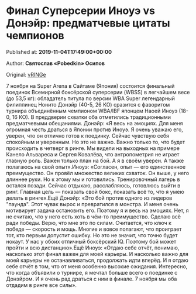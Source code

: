 
# Финал Суперсерии Иноуэ vs Донэйр: предматчевые цитаты чемпионов

Published at: **2019-11-04T17:49:00+00:00**

Author: **Святослав «Pobedkin» Осипов**

Original: [vRINGe](https://vringe.com/news/129219-final-superserii-inoue-vs-doneyr-predmatchevye-tsitaty-chempionov.htm)

7 ноября на Super Arena в Сайтаме (Япония) состоится финальный поединок Всемирной боксёрской суперсерии (WBSS) в легчайшем весе (до 53,5 кг): обладатель титула по версии WBA Super легендарный филиппинец Нонито Донэйр (40-5, 26 КО) сразится с фаворитом турнира объединённым чемпионом WBA/IBF японцем Наоей Иноуэ (18-0, 16 КО). В преддверии схватки оба отметились традиционными предматчевыми обещаниями. Донэйр: «Я весь на эмоциях. Для меня огромная честь драться в Японии против Иноуэ. Я очень уважаю его, уверен, что он отлично готов к поединку. Сейчас чувствую себя спокойным и уверенным. Но это не важно. Важно только то, что будет происходить в четверг в ринге. Мы видели на выходных на примере Канело Альвареса и Сергея Ковалёва, что антропометрия не играет главную роль. Важен только план на бой. А я в своём уверен. А также полагаюсь на свой опыт».Иноуэ: «Согласен, опыт — его единственное преимущество. Он провёл множество великих схваток. Он выше, у него длиннее руки. Но к этому мы и готовились. Тренировочный лагерь в остался позади. Сейчас отдыхаю, расслабляюсь, готовлюсь выйти в ринг. Главная цель — показать свой бокс, показать всё то, что я умею делать в ринге».Ещё Донэйр: «Это бой против одного из лидеров "паунда". Этот чувак вырос и превратился в монстра. И меня очень мотивирует задача остановить его. Поэтому я и весь на эмоциях. Нет, я не считаю, что у него есть хоть в чём-то преимущество. Сделаю всё ради победы. Верю, что мне это по силам. Считается, что ключ к победе — скорость и мощь. Многие и вовсе полагают, что проиграет тот, кто первым допустит ошибку. Но это не значит, что точно будет нокаут. У нас у обоих отличный боксёрский IQ. Поэтому бой может пройти и всю дистанцию».Ещё Иноуэ: «Отдаю себе отчёт, понимаю, насколько этот финал важен для моей карьеры. И насколько важно для моей карьеры не останавливаться, продолжать идти вперёд. И я отдаю себе отчёт в том, что от меня особенно высокие ожидания. Интересно, что когда объявили о турнире, я мечтал больше всего о поединке с Донэйром. И я очень рад драться с ним в финале. 7 ноября мы оба отдадим в ринге все силы». 
